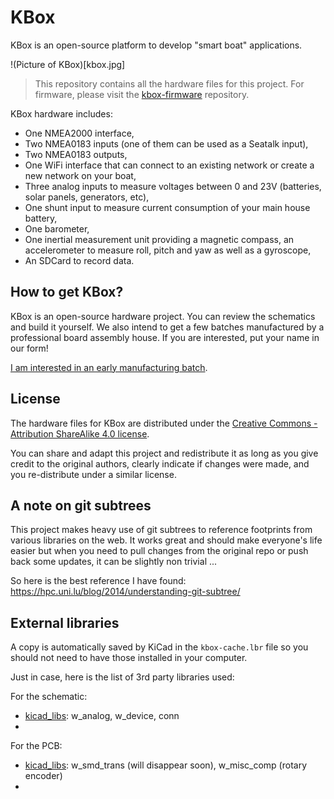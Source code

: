 # KBox

KBox is an open-source platform to develop "smart boat" applications.

!(Picture of KBox)[kbox.jpg]

> This repository contains all the hardware files for this project. For firmware,
> please visit the [kbox-firmware](https://github.com/sarfata/kbox-firmware)
> repository.

KBox hardware includes:

 - One NMEA2000 interface,
 - Two NMEA0183 inputs (one of them can be used as a Seatalk input),
 - Two NMEA0183 outputs,
 - One WiFi interface that can connect to an existing network or create a new
   network on your boat,
 - Three analog inputs to measure voltages between 0 and 23V (batteries, solar
   panels, generators, etc),
 - One shunt input to measure current consumption of your main house battery,
 - One barometer,
 - One inertial measurement unit providing a magnetic compass, an accelerometer
   to measure roll, pitch and yaw as well as a gyroscope,
 - An SDCard to record data.

## How to get KBox?

KBox is an open-source hardware project. You can review the schematics and build
it yourself. We also intend to get a few batches manufactured by a professional
board assembly house. If you are interested, put your name in our form!

[I am interested in an early manufacturing batch](http://goo.gl/forms/y78AeACvyr).

## License

The hardware files for KBox are distributed under the [Creative Commons -
Attribution ShareAlike 4.0
license](https://creativecommons.org/licenses/by-sa/4.0/legalcode).

You can share and adapt this project and redistribute it as long as you give
credit to the original authors, clearly indicate if changes were made, and you
re-distribute under a similar license.

## A note on git subtrees

This project makes heavy use of git subtrees to reference footprints from
various libraries on the web. It works great and should make everyone's life
easier but when you need to pull changes from the original repo or push back
some updates, it can be slightly non trivial ...

So here is the best reference I have found:
https://hpc.uni.lu/blog/2014/understanding-git-subtree/

## External libraries

A copy is automatically saved by KiCad in the `kbox-cache.lbr` file so you
should not need to have those installed in your computer. 

Just in case, here is the list of 3rd party libraries used:

For the schematic:

 - [kicad_libs]: w_analog, w_device, conn
 - [gsg-kicad-lib]: gsg-symbols

For the PCB:

 - [kicad_libs]: w_smd_trans (will disappear soon), w_misc_comp (rotary encoder)
 - [gsg-kicad-lib]: gsg-modules (micro usb connector)

[kicad_libs]: git://smisioto.eu/kicad_libs.git
[gsg-kicad-lib]: git@github.com:greatscottgadgets/gsg-kicad-lib.git
